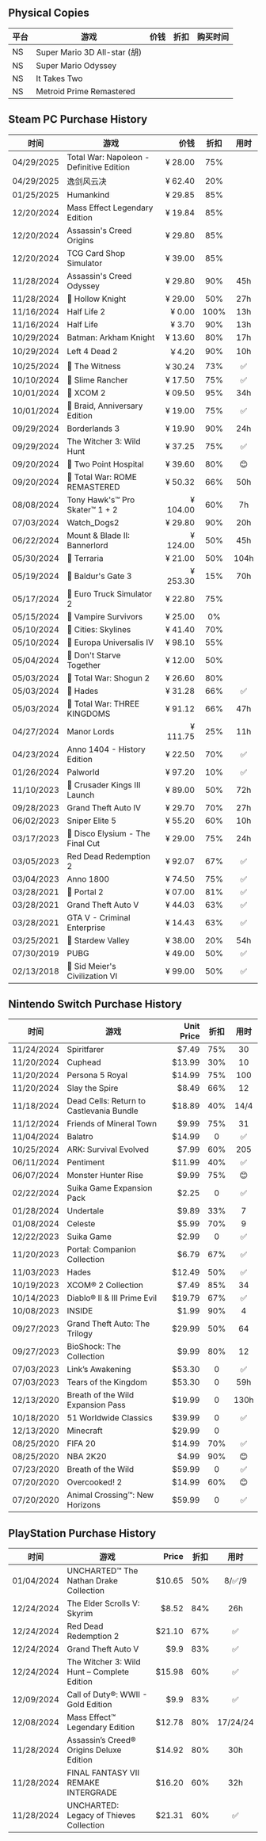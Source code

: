 ## Physical Copies

| 平台       | 游戏                                     | 价钱           |  折扣 | 购买时间|
|------------|-----------------------------------------|---------------:|:-----:|:-----:|
| NS         | Super Mario 3D All-star (胡)            |                |       |       |
| NS         | Super Mario Odyssey                     |                |       |       |
| NS         | It Takes Two                            |                |       |       |
| NS         | Metroid Prime Remastered                |                |       |       |

## Steam PC Purchase History

| 时间       | 游戏                                     | 价钱           |  折扣 | 用时| 
|------------|-----------------------------------------|---------------:|:-----:|:-----:|
| 04/29/2025 | Total War: Napoleon - Definitive Edition  | ¥ 28.00       |  75%  |     |
| 04/29/2025 | 逸剑风云决                               | ¥ 62.40         |  20%  |     |
| 01/25/2025 | Humankind                               | ¥ 29.85         |  85%  |     |
| 12/20/2024 | Mass Effect Legendary Edition           | ¥ 19.84         |  85%  |     |
| 12/20/2024 | Assassin's Creed Origins                | ¥ 29.80         |  85%  |     |
| 12/20/2024 | TCG Card Shop Simulator                 | ¥ 39.00         |  85%  |     |
| 11/28/2024 | Assassin's Creed Odyssey                | ¥ 29.80         |  90%  | 45h    |
| 11/28/2024 |  Hollow Knight                         | ¥ 29.00         |  50%  | 27h    |
| 11/16/2024 | Half Life 2                             | ¥ 0.00         |  100%  |  13h    |
| 11/16/2024 | Half Life                               | ¥ 3.70         |  90%  |  13h    |
| 10/29/2024 | Batman: Arkham Knight                   | ¥ 13.60         |  80%  |  17h    |
| 10/29/2024 | Left 4 Dead 2                           | ￥4.20           |  90%  |  10h    |
| 10/25/2024 |  The Witness                           | ￥30.24         |  73%  |  ✅  |
| 10/10/2024 |  Slime Rancher                         | ¥ 17.50	     |  75%  |   ✅ |
| 10/01/2024 |  XCOM 2                                | ¥ 09.50	     |  95%  |  34h |
| 10/01/2024 |  Braid, Anniversary Edition            | ¥ 19.00	     |  75%  |  ✅  |
| 09/29/2024 | Borderlands 3                           | ¥ 19.90	     |  90%  |  24h    |
| 09/29/2024 | The Witcher 3: Wild Hunt                | ¥ 37.25	     |  75%  |  ✅  |
| 09/20/2024 |  Two Point Hospital                    | ¥ 39.60	     |  80%  |  😊  |
| 09/20/2024 |  Total War: ROME REMASTERED            | ¥ 50.32	     |  66%  |  50h |
| 08/08/2024 | Tony Hawk's™ Pro Skater™ 1 + 2          | ¥ 104.00	     |  60%  |  7h  |
| 07/03/2024 | Watch_Dogs2                             | ¥ 29.80	     |  90%  | 20h  |
| 06/22/2024 | Mount & Blade II: Bannerlord            | ¥ 124.00        |  50%  |  45h    |
| 05/30/2024 |  Terraria                              | ¥ 21.00	     |  50%  | 104h |
| 05/19/2024 |  Baldur's Gate 3                       | ¥ 253.30        |  15%  |  70h |
| 05/17/2024 |  Euro Truck Simulator 2                | ¥ 22.80	     |  75%  |      |
| 05/15/2024 |  Vampire Survivors                     | ¥ 25.00	     |  0%   |      |
| 05/10/2024 |  Cities: Skylines                      | ¥ 41.40	     |  70%  |      |
| 05/10/2024 |  Europa Universalis IV                 | ¥ 98.10	     |  55%  |      |
| 05/04/2024 |  Don't Starve Together                 | ¥ 12.00	     |  50%  |      |
| 05/03/2024 |  Total War: Shogun 2                   | ¥ 26.60	     |  80%  |      |
| 05/03/2024 |  Hades                                 | ¥ 31.28         |  66%  |  ✅    |
| 05/03/2024 |  Total War: THREE KINGDOMS             | ¥ 91.12         |  66%  |  47h    |
| 04/27/2024 | Manor Lords                             | ¥ 111.75        |  25%  |  11h   |
| 04/23/2024 | Anno 1404 - History Edition             | ¥ 22.50	     |  70%  | ✅    |
| 01/26/2024 | Palworld                                | ¥ 97.20	     |  10%  |   ✅   |
| 11/10/2023 |  Crusader Kings III Launch             | ¥ 89.00	     |  50%  |  72h    |
| 09/28/2023 | Grand Theft Auto IV                     | ¥ 29.70	     |  70%  | 27h     |
| 06/02/2023 | Sniper Elite 5                          | ¥ 55.20	     |  60%  |  10h  |
| 03/17/2023 |  Disco Elysium - The Final Cut         | ¥ 29.00	     |  75%  |   24h   |
| 03/05/2023 | Red Dead Redemption 2                   | ¥ 92.07	     |  67%  |   ✅   |
| 03/04/2023 | Anno 1800                               | ¥ 74.50	     |  75%  |    ✅  |
| 03/28/2021 |  Portal 2                              | ¥ 07.00         |  81%  |  ✅    |
| 03/28/2021 | Grand Theft Auto V                      | ¥ 44.03         |  63%  |   ✅   |
| 03/28/2021 | GTA V - Criminal Enterprise             | ¥ 14.43         |  63%  | ✅     |
| 03/25/2021 |  Stardew Valley                        | ¥ 38.00         |  20%  |   54h   |
| 07/30/2019 | PUBG                                    | ¥ 49.00	     |  50%  |  ✅    |
| 02/13/2018 |  Sid Meier's Civilization VI           | ¥ 99.00	     |  50%  |   ✅   |

## Nintendo Switch Purchase History

| 时间       | 游戏                                         | Unit Price   |  折扣 | 用时| 
|------------|---------------------------------------------|-------------:|:-----:|:-----:|
| 11/24/2024 | Spiritfarer                                 |$7.49       | 75%   |30|
| 11/20/2024 | Cuphead                                     |$13.99       | 30%   |10|
| 11/20/2024 | Persona 5 Royal                             |$14.99        | 75%   |100|
| 11/20/2024 | Slay the Spire                              |$8.49        | 66%   |12|
| 11/18/2024 | Dead Cells: Return to Castlevania Bundle    |$18.89        | 40%   |14/4|
| 11/12/2024 | Friends of Mineral Town                     | $9.99       |  75%   | 31 |
| 11/04/2024 | Balatro                                     | $14.99       |  0    | ✅ |
| 10/25/2024 | ARK: Survival Evolved                       | $7.99        |  60%  | 205  |
| 06/11/2024 | Pentiment                                   | $11.99       | 40%   |  ✅     |
| 06/07/2024 | Monster Hunter Rise                         | $9.99        |  75%  |  😊 |
| 02/22/2024 | Suika Game Expansion Pack                   | $2.25        |  0    |  ✅ |
| 01/28/2024 | Undertale                                   | $9.89        |  33%  | 7  |
| 01/08/2024 | Celeste                                     | $5.99        |  70%  | 9  |
| 12/22/2023 | Suika Game                                  | $2.99        |  0    | ✅  |
| 11/20/2023 | Portal: Companion Collection                | $6.79        |  67%  |  ✅ |
| 11/03/2023 | Hades                                       | $12.49       |  50%  | ✅  |
| 10/19/2023 | XCOM® 2 Collection                          | $7.49        |  85%  | 34  |
| 10/14/2023 | Diablo® II & III Prime Evil             | $19.79       |  67% | ✅  |
| 10/08/2023 | INSIDE                                  | $1.99        |   90% | 4 |
| 09/27/2023 | Grand Theft Auto: The Trilogy           | $29.99       |  50%  | 64 |
| 09/27/2023 | BioShock: The Collection                | $9.99        | 80%   | 12  |
| 07/03/2023 | Link’s Awakening                        | $53.30       | 0   | ✅  |
| 07/03/2023 | Tears of the Kingdom                    | $53.30       | 0  | 59h |
| 12/13/2020 | Breath of the Wild Expansion Pass       | $19.99       | 0   | 130h  |
| 10/18/2020 | 51 Worldwide Classics                   | $39.99       |  0  | ✅  |
| 12/13/2020 | Minecraft                               | $29.99       | 0   |   |
| 08/25/2020 | FIFA 20                                 | $14.99       |  70%  |  ✅ |
| 08/25/2020 | NBA 2K20                                | $4.99        |  90%  | 😊  |
| 07/23/2020 | Breath of the Wild                      | $59.99       |  0  | ✅  |
| 07/20/2020 | Overcooked! 2                           | $14.99       |  60%  | 😊  |
| 07/20/2020 | Animal Crossing™: New Horizons          | $59.99       |  0  |  ✅ |

## PlayStation Purchase History

| 时间       | 游戏                                          | Price           |  折扣 | 用时| 
|------------|----------------------------------------------|---------------:|:-----:|:-----:|
| 01/04/2024 | UNCHARTED™ The Nathan Drake Collection       | $10.65        |  50%  | 8/✅/9  |
| 12/24/2024 | The Elder Scrolls V: Skyrim                  | $8.52        |  84%  | 26h  |
| 12/24/2024 | Red Dead Redemption 2                        | $21.10        |  67%  | ✅  |
| 12/24/2024 | Grand Theft Auto V                           | $9.9        |  83%  |  ✅ |
| 12/24/2024 | The Witcher 3: Wild Hunt – Complete Edition  | $15.98       |  60%  |  ✅ |
| 12/09/2024 | Call of Duty®: WWII - Gold Edition           | $9.9        |  83%  | ✅  |
| 12/08/2024 | Mass Effect™ Legendary Edition               | $12.78        |  80%  |  17/24/24 |
| 11/28/2024 | Assassin’s Creed® Origins Deluxe Edition     | $14.92        |  80%  |  30h  |
| 11/28/2024 | FINAL FANTASY VII REMAKE INTERGRADE          | $16.20       |  60%  | 32h  |
| 11/28/2024 | UNCHARTED: Legacy of Thieves Collection      | $21.31        |  60%  |✅   |